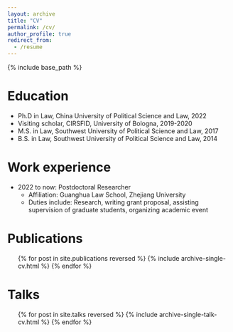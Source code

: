 ```yaml
---
layout: archive
title: "CV"
permalink: /cv/
author_profile: true
redirect_from:
  - /resume
---
```


{% include base_path %}

Education
======
* Ph.D in Law, China University of Political Science and Law, 2022
* Visiting scholar, CIRSFID, University of Bologna, 2019-2020
* M.S. in Law, Southwest University of Political Science and Law, 2017
* B.S. in Law, Southwest University of Political Science and Law, 2014


Work experience
======
* 2022 to now: Postdoctoral Researcher
  * Affiliation: Guanghua Law School, Zhejiang University
  * Duties include: Research, writing grant proposal, assisting supervision of graduate students, organizing academic event
  


Publications
======
  <ul>{% for post in site.publications reversed %}
    {% include archive-single-cv.html %}
  {% endfor %}</ul>
  
Talks
======
  <ul>{% for post in site.talks reversed %}
    {% include archive-single-talk-cv.html  %}
  {% endfor %}</ul>
  

